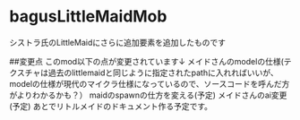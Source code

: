 # bagusLittleMaidMob
シストラ氏のLittleMaidにさらに追加要素を追加したものです

##変更点
このmod以下の点が変更されています↓
メイドさんのmodelの仕様(テクスチャは過去のlittlemaidと同じように指定されたpathに入れればいいが、
modelの仕様が現代のマイクラ仕様になっているので、ソースコードを呼んだ方がよりわかるかも？）
maidのspawnの仕方を変える(予定)
メイドさんのai変更(予定)
あとでリトルメイドのドキュメント作る予定です。
